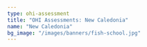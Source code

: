 ```yaml
---
type: ohi-assessment
title: "OHI Assessments: New Caledonia"
name: "New Caledonia"
bg_image: "/images/banners/fish-school.jpg"
---
```

